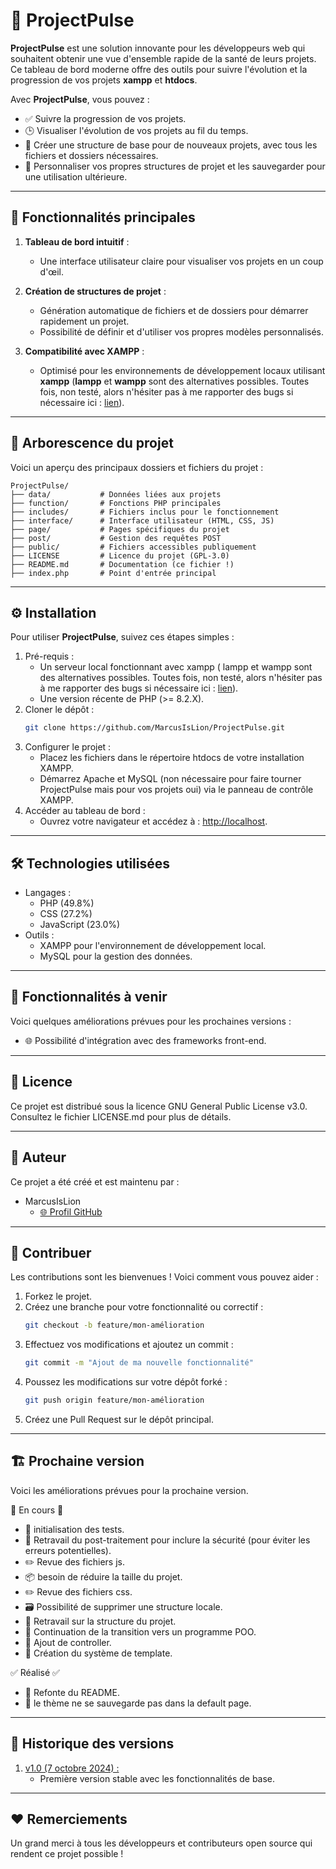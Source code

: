 # 🚀 ProjectPulse

**ProjectPulse** est une solution innovante pour les développeurs web qui souhaitent obtenir une vue d'ensemble rapide de la santé de leurs projets. Ce tableau de bord moderne offre des outils pour suivre l'évolution et la progression de vos projets **xampp** et **htdocs**.

Avec **ProjectPulse**, vous pouvez :

-   ✅ Suivre la progression de vos projets.
-   🕒 Visualiser l'évolution de vos projets au fil du temps.
-   📁 Créer une structure de base pour de nouveaux projets, avec tous les fichiers et dossiers nécessaires.
-   🔄 Personnaliser vos propres structures de projet et les sauvegarder pour une utilisation ultérieure.

---

## 🌟 Fonctionnalités principales

1. **Tableau de bord intuitif** :

    - Une interface utilisateur claire pour visualiser vos projets en un coup d'œil.

2. **Création de structures de projet** :

    - Génération automatique de fichiers et de dossiers pour démarrer rapidement un projet.
    - Possibilité de définir et d'utiliser vos propres modèles personnalisés.

3. **Compatibilité avec XAMPP** :
    - Optimisé pour les environnements de développement locaux utilisant **xampp** (**lampp** et **wampp** sont des alternatives possibles. Toutes fois, non testé, alors n'hésiter pas à me rapporter des bugs si nécessaire ici : <a href="https://github.com/MarcusIsLion/ProjectPulse/issues/new">lien</a>).

---

## 📂 Arborescence du projet

Voici un aperçu des principaux dossiers et fichiers du projet :

```plaintext
ProjectPulse/
├── data/           # Données liées aux projets
├── function/       # Fonctions PHP principales
├── includes/       # Fichiers inclus pour le fonctionnement
├── interface/      # Interface utilisateur (HTML, CSS, JS)
├── page/           # Pages spécifiques du projet
├── post/           # Gestion des requêtes POST
├── public/         # Fichiers accessibles publiquement
├── LICENSE         # Licence du projet (GPL-3.0)
├── README.md       # Documentation (ce fichier !)
├── index.php       # Point d'entrée principal
```

---

## ⚙️ Installation

Pour utiliser **ProjectPulse**, suivez ces étapes simples :

<ol>
<li>
Pré-requis :
<ul>
<li>
Un serveur local fonctionnant avec xampp ( lampp et wampp sont des alternatives possibles. Toutes fois, non testé, alors n'hésiter pas à me rapporter des bugs si nécessaire ici : <a href="https://github.com/MarcusIsLion/ProjectPulse/issues/new">lien</a>).
</li>
<li>
Une version récente de PHP (>= 8.2.X).
</li>
</ul>
</li>
<li>
Cloner le dépôt :

```bash
git clone https://github.com/MarcusIsLion/ProjectPulse.git
```

</li>
<li>
Configurer le projet :
<ul>
<li>
Placez les fichiers dans le répertoire htdocs de votre installation XAMPP.
</li>
<li>
Démarrez Apache et MySQL (non nécessaire pour faire tourner ProjectPulse mais pour vos projets oui) via le panneau de contrôle XAMPP.
</li>
</ul>
</li>
<li>
Accéder au tableau de bord :
<ul>
<li>
Ouvrez votre navigateur et accédez à : <a href="http://localhost">http://localhost</a>.
</li>
</ul>
</li>
</ol>

---

## 🛠️ Technologies utilisées

<ul>
<li>
Langages :
<ul>
<li>
PHP (49.8%)
</li>
<li>
CSS (27.2%)
</li>
<li>
JavaScript (23.0%)
</li>
</li>
</ul>
<li>
Outils :
<ul>
<li>
XAMPP pour l'environnement de développement local.
</li>
<li>
MySQL pour la gestion des données.
</li>
</ul>
</li>
</ul>

---

## 🚧 Fonctionnalités à venir

Voici quelques améliorations prévues pour les prochaines versions :

<ul>
<li>
🌐 Possibilité d'intégration avec des frameworks front-end.
</li>
</li>
</ul>

---

## 📝 Licence

Ce projet est distribué sous la licence GNU General Public License v3.0. Consultez le fichier LICENSE.md pour plus de détails.

---

## 👤 Auteur

Ce projet a été créé et est maintenu par :

<ul>
<li>
MarcusIsLion
<ul>
<li>
<a href="https://github.com/MarcusIsLion">🌐 Profil GitHub</a>
</li>
</ul>
</li>
</ul>

---

## 💬 Contribuer

Les contributions sont les bienvenues ! Voici comment vous pouvez aider :

<ol>
<li>
Forkez le projet.
</li>
<li>
Créez une branche pour votre fonctionnalité ou correctif :

```bash
git checkout -b feature/mon-amélioration
```

</li>
<li>
Effectuez vos modifications et ajoutez un commit :

```bash
git commit -m "Ajout de ma nouvelle fonctionnalité"
```

</li>
<li>
Poussez les modifications sur votre dépôt forké :

```bash
git push origin feature/mon-amélioration
```

</li>
<li>
Créez une Pull Request sur le dépôt principal.
</li>
</ol>

---

## 🏗️ Prochaine version

Voici les améliorations prévues pour la prochaine version.

🚧 En cours 🚧

<ul>
<li>
🔨 initialisation des tests.
</li>
<li>
🔐 Retravail du post-traitement pour inclure la sécurité (pour éviter les erreurs potentielles).
</li>
<li>
✏️ Revue des fichiers js.
</li>
<li>
📦️ besoin de réduire la taille du projet.
</li>
<li>
✏️ Revue des fichiers css.
</li>
<li>
🗃️ Possibilité de supprimer une structure locale.
</li>
<li>
📱 Retravail sur la structure du projet.
</li>
<li>
👷 Continuation de la transition vers un programme POO.
</li>
<li>
🧱 Ajout de controller.
</li>
<li>
🔀 Création du système de template.
</li>
</li>
</ul>

✅ Réalisé ✅

<ul>
<li>
📝 Refonte du README. 
</li>
<li>
🐛 le thème ne se sauvegarde pas dans la default page.
</li>
</ul>

---

## 📅 Historique des versions

<ol>
<li>
<a href="https://github.com/MarcusIsLion/ProjectPulse/releases/tag/v1.0">v1.0 (7 octobre 2024) :</a>
<ul>
<li>
Première version stable avec les fonctionnalités de base.
</li>
</ul>
</li>
</ol>

---

## ❤️ Remerciements

Un grand merci à tous les développeurs et contributeurs open source qui rendent ce projet possible !
